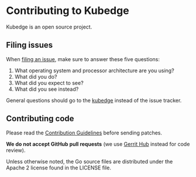 # Contributing to Kubedge

Kubedge is an open source project.

## Filing issues

When [filing an issue](https://github.com/kubedge/kubedge/issues/new), make sure to answer these five questions:

1. What operating system and processor architecture are you using?
2. What did you do?
3. What did you expect to see?
4. What did you see instead?

General questions should go to the [kubedge](https://kubedge.cloud) instead of the issue tracker.

## Contributing code

Please read the [Contribution Guidelines](https://golang.org/doc/contribute.html)
before sending patches.

**We do not accept GitHub pull requests**
(we use [Gerrit Hub](https://review.gerrithub.io/admin/repos/kubedge/kubesim_nr) instead for code review).

Unless otherwise noted, the Go source files are distributed under
the Apache 2 license found in the LICENSE file.

